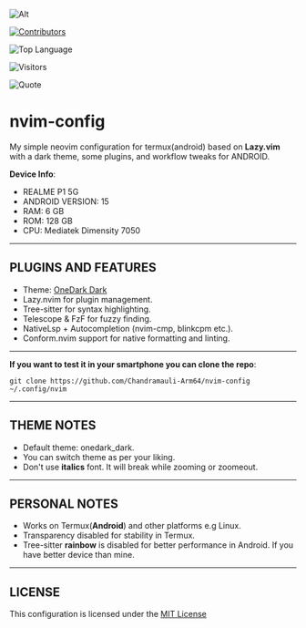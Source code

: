 ![Alt](https://repobeats.axiom.co/api/embed/9ff72f6cf7ac1734000ae26bfd8e23118b51aedb.svg "Repobeats analytics image")

[![Contributors](https://contrib.rocks/image?repo=Chandramauli-Arm64/nvim-config)](https://github.com/Chandramauli-Arm64/nvim-config/graphs/contributors)

![Top Language](https://img.shields.io/github/languages/top/Chandramauli-Arm64/nvim-config?color=1abc9c&style=for-the-badge&logo=lua)

![Visitors](https://vbr.nathanchung.dev/badge?page_id=Chandramauli-Arm64.nvim-config&logo=github&color=1abc9c&style=for-the-badge)

![Quote](https://quotes-github-readme.vercel.app/api?type=horizontal&theme=radical)

# nvim-config

My simple neovim configuration for termux(android) based on **Lazy.vim** with a dark theme, some plugins, and workflow tweaks for ANDROID.

**Device Info**:
- REALME P1 5G
- ANDROID VERSION: 15
- RAM: 6 GB
- ROM: 128 GB
- CPU: Mediatek Dimensity 7050

---

## PLUGINS AND FEATURES

- Theme: [OneDark Dark](https://github.com/olimorris/onedarkpro.nvim)
- Lazy.nvim for plugin management.
- Tree-sitter for syntax highlighting.
- Telescope & FzF for fuzzy finding.
- NativeLsp + Autocompletion (nvim-cmp, blinkcpm etc.).
- Conform.nvim support for native formatting and linting.

---

**If you want to test it in your smartphone you can clone the repo**:

```
git clone https://github.com/Chandramauli-Arm64/nvim-config ~/.config/nvim
```

---

## THEME NOTES

- Default theme: onedark_dark.
- You can switch theme as per your liking.
- Don't use **italics** font. It will break while zooming or zoomeout.

---

## PERSONAL NOTES

- Works on Termux(**Android**) and other platforms e.g Linux.
- Transparency disabled for stability in Termux.
- Tree-sitter **rainbow** is disabled for better performance in Android. If you have better device than mine.

---

## LICENSE

This configuration is licensed under the [MIT License](LICENSE.md)
